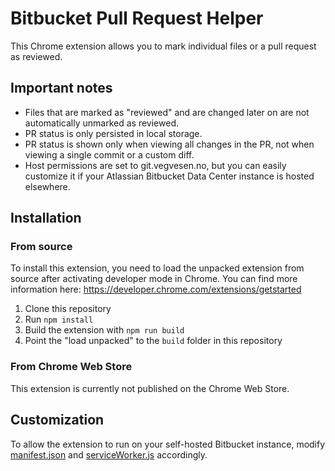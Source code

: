 # Bitbucket Pull Request Helper

This Chrome extension allows you to mark individual files or a pull request as reviewed.

## Important notes

- Files that are marked as "reviewed" and are changed later on are not automatically unmarked as reviewed.
- PR status is only persisted in local storage.
- PR status is shown only when viewing all changes in the PR, not when viewing a single commit or a custom diff.
- Host permissions are set to git.vegvesen.no, but you can easily customize it if your Atlassian Bitbucket Data Center
  instance is hosted elsewhere.

## Installation

### From source

To install this extension, you need to load the unpacked extension from source after activating developer mode in
Chrome.
You can find more information here: https://developer.chrome.com/extensions/getstarted

1. Clone this repository
2. Run `npm install`
3. Build the extension with `npm run build`
4. Point the "load unpacked" to the `build` folder in this repository

### From Chrome Web Store

This extension is currently not published on the Chrome Web Store.

## Customization

To allow the extension to run on your self-hosted Bitbucket instance, modify [manifest.json](build/manifest.json)
and [serviceWorker.js](build/serviceWorker.js) accordingly.
